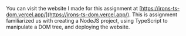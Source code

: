 You can visit the website I made for this assignment at [https://irons-ts-dom.vercel.app/](https://irons-ts-dom.vercel.app/). This is assignment familiarized us with creating a NodeJS project, using TypeScript to manipulate a DOM tree, and deploying the website.
